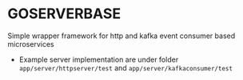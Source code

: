 # GOSERVERBASE

Simple wrapper framework for http and kafka event consumer based microservices

- Example server implementation are under folder `app/server/httpserver/test` and `app/server/kafkaconsumer/test`

